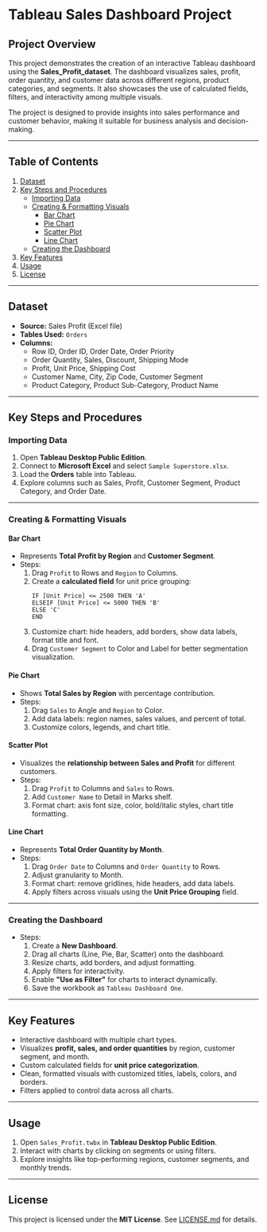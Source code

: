 # Tableau Sales Dashboard Project

## Project Overview
This project demonstrates the creation of an interactive Tableau dashboard using the **Sales_Profit_dataset**. The dashboard visualizes sales, profit, order quantity, and customer data across different regions, product categories, and segments. It also showcases the use of calculated fields, filters, and interactivity among multiple visuals.

The project is designed to provide insights into sales performance and customer behavior, making it suitable for business analysis and decision-making.

---

## Table of Contents
1. [Dataset](#dataset)  
2. [Key Steps and Procedures](#key-steps-and-procedures)  
   - [Importing Data](#importing-data)  
   - [Creating & Formatting Visuals](#creating--formatting-visuals)  
     - [Bar Chart](#bar-chart)  
     - [Pie Chart](#pie-chart)  
     - [Scatter Plot](#scatter-plot)  
     - [Line Chart](#line-chart)  
   - [Creating the Dashboard](#creating-the-dashboard)  
3. [Key Features](#key-features)  
4. [Usage](#usage)  
5. [License](#license)  

---

## Dataset
- **Source:** Sales Profit (Excel file)  
- **Tables Used:** `Orders`  
- **Columns:**  
  - Row ID, Order ID, Order Date, Order Priority  
  - Order Quantity, Sales, Discount, Shipping Mode  
  - Profit, Unit Price, Shipping Cost  
  - Customer Name, City, Zip Code, Customer Segment  
  - Product Category, Product Sub-Category, Product Name  

---

## Key Steps and Procedures

### Importing Data
1. Open **Tableau Desktop Public Edition**.  
2. Connect to **Microsoft Excel** and select `Sample Superstore.xlsx`.  
3. Load the **Orders** table into Tableau.  
4. Explore columns such as Sales, Profit, Customer Segment, Product Category, and Order Date.  

---

### Creating & Formatting Visuals

#### Bar Chart
- Represents **Total Profit by Region** and **Customer Segment**.  
- Steps:
  1. Drag `Profit` to Rows and `Region` to Columns.  
  2. Create a **calculated field** for unit price grouping:
     ```text
     IF [Unit Price] <= 2500 THEN 'A'
     ELSEIF [Unit Price] <= 5000 THEN 'B'
     ELSE 'C'
     END
     ```
  3. Customize chart: hide headers, add borders, show data labels, format title and font.  
  4. Drag `Customer Segment` to Color and Label for better segmentation visualization.  

#### Pie Chart
- Shows **Total Sales by Region** with percentage contribution.  
- Steps:
  1. Drag `Sales` to Angle and `Region` to Color.  
  2. Add data labels: region names, sales values, and percent of total.  
  3. Customize colors, legends, and chart title.  

#### Scatter Plot
- Visualizes the **relationship between Sales and Profit** for different customers.  
- Steps:
  1. Drag `Profit` to Columns and `Sales` to Rows.  
  2. Add `Customer Name` to Detail in Marks shelf.  
  3. Format chart: axis font size, color, bold/italic styles, chart title formatting.  

#### Line Chart
- Represents **Total Order Quantity by Month**.  
- Steps:
  1. Drag `Order Date` to Columns and `Order Quantity` to Rows.  
  2. Adjust granularity to Month.  
  3. Format chart: remove gridlines, hide headers, add data labels.  
  4. Apply filters across visuals using the **Unit Price Grouping** field.  

---

### Creating the Dashboard
- Steps:
  1. Create a **New Dashboard**.  
  2. Drag all charts (Line, Pie, Bar, Scatter) onto the dashboard.  
  3. Resize charts, add borders, and adjust formatting.  
  4. Apply filters for interactivity.  
  5. Enable **"Use as Filter"** for charts to interact dynamically.  
  6. Save the workbook as `Tableau Dashboard One`.  

---

## Key Features
- Interactive dashboard with multiple chart types.  
- Visualizes **profit, sales, and order quantities** by region, customer segment, and month.  
- Custom calculated fields for **unit price categorization**.  
- Clean, formatted visuals with customized titles, labels, colors, and borders.  
- Filters applied to control data across all charts.  

---

## Usage
1. Open `Sales_Profit.twbx` in **Tableau Desktop Public Edition**.  
2. Interact with charts by clicking on segments or using filters.  
3. Explore insights like top-performing regions, customer segments, and monthly trends.  

---

## License
This project is licensed under the **MIT License**. See [LICENSE.md](LICENSE.md) for details.
